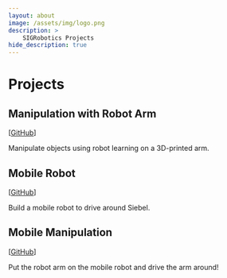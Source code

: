 ```yaml
---
layout: about
image: /assets/img/logo.png
description: >
    SIGRobotics Projects
hide_description: true
---
```


# Projects

## Manipulation with Robot Arm
[[GitHub](https://github.com/SIGRobotics-UIUC/lerobot)]

Manipulate objects using robot learning on a 3D-printed arm.

## Mobile Robot
[[GitHub]()]

Build a mobile robot to drive around Siebel.

## Mobile Manipulation
[[GitHub]()]

Put the robot arm on the mobile robot and drive the arm around!